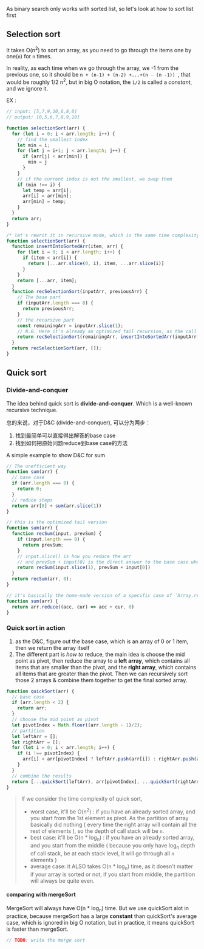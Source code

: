 As binary search only works with sorted list, so let's look at how to sort list first

## Selection sort

It takes O(n<sup>2</sup>) to sort an array, as you need to go through the items one by one(`n`) for `n` times. 

In reality, as each time when we go through the array, we -1 from the previous one, so it should be `n + (n-1) + (n-2) +...+(n - (n -1)) `, that would be roughly 1/2 n<sup>2</sup>, but in big O notation, the `1/2` is called a *constant*, and we ignore it.

EX :

```javascript
// input: [5,7,9,10,6,8,0]
// output: [0,5,6,7,8,9,10]

function selectionSort(arr) {  
  for (let i = 0; i < arr.length; i++) {
    // find the smallest index
    let min = i;
    for (let j = i+1; j < arr.length; j++) {
      if (arr[j] < arr[min]) {
        min = j
      }
    }
    // if the current index is not the smallest, we swap them
    if (min !== i) {
      let temp = arr[i];
      arr[i] = arr[min];
      arr[min] = temp;
    }
  }
  return arr;
}

/* let's rewrit it in recursive mode, which is the same time complexity, but uses much more space */
function selectionSort(arr) {
  function insertIntoSortedArr(item, arr) {
    for (let i = 0; i < arr.length; i++) {
      if (item < arr[i]) {
        return [...arr.slice(0, i), item, ...arr.slice(i)]
      }
    }
    return [...arr, item];
  }
  function recSelectionSort(inputArr, previousArr) {
    // The base part
    if (inputArr.length === 0) {
      return previousArr;
    }
    // the recursive part
    const remainingArr = inputArr.slice(1);
    // N.B. Here it's already an optimized tail recursion, as the call of the function itself is at the tail, it has nothing left to call when finished, so the execute engine can optimize the stack, and reuse the existing parent stack instead of creating a new stack frame.
    return recSelectionSort(remainingArr, insertIntoSortedArr(inputArr[0], previousArr))
  }
  return recSelectionSort(arr, []);
}
```



## Quick sort

### Divide-and-conquer

The idea behind quick sort is **divide-and-conquer**. Which is a well-known recursive technique.

总的来说，对于D&C (divide-and-conquer), 可以分为两步：

1. 找到最简单可以直接得出解答的base case
2. 找到如何把原始问题reduce到base case的方法

A simple example to show D&C for sum

```javascript
// The unefficient way
function sum(arr) {
  // base case
  if (arr.length === 0) {
    return 0;
  }
  // reduce steps
  return arr[0] + sum(arr.slice(1))
}

// this is the optimized tail version
function sum(arr) {
  function recSum(input, prevSum) {
    if (input.length === 0) {
      return prevSum;
    }
    // input.slice() is how you reduce the arr
    // and prevSum + input[0] is the direct answer to the base case where array has only one item
    return recSum(input.slice(1), prevSum + input[0])
  }
  return recSum(arr, 0);
}

// it's basically the home-made version of a specific case of `Array.reduce`
function sum(arr) {
  return arr.reduce((acc, cur) => acc + cur, 0)
}
```



### Quick sort in action

1. as the D&C, figure out the base case, which is an array of 0 or 1 item, then we return the array itself
2. The different part is *how to* reduce, the main idea is choose the mid point as pivot, then reduce the array to a **left array**, which contains all items that are smaller than the pivot, and the **right array**, which contains all items that are greater than the pivot. Then we can recursively sort those 2 arrays & combine them together to get the final sorted array.

```javascript
function quickSort(arr) {
  // base case
  if (arr.length < 2) {
    return arr;
  }
  // choose the mid point as pivot
  let pivotIndex = Math.floor((arr.length - 1)/2);
  // partition
  let leftArr = [];
  let rightArr = [];
  for (let i = 0; i < arr.length; i++) {
    if (i !== pivotIndex) {
      arr[i] < arr[pivotIndex] ? leftArr.push(arr[i]) : rightArr.push(arr[i]);
    }
  }
  // combine the results
  return [...quickSort(leftArr), arr[pivotIndex], ...quickSort(rightArr)]
}
```

> If we consider the time complexity of quick sort, 
>
> - worst case, it'll be O(n<sup>2</sup>) :  if you have an already sorted array, and you start from the 1st element as pivot. As the partition of array basically did nothing ( every time the right array will contain all the rest of elements ), so the depth of call stack will be `n`.
> - best case: it'll be O(n * log<sub>n</sub>) : if you have an already sorted array, and you start from the middle ( because you only have log<sub>n</sub> depth of call stack, be at each stack level, it will go through all `n` elements )
> - average case: it ALSO takes O(n * log<sub>n</sub>) time, as it doesn't matter if your array is sorted or not, if you start from middle, the partition will always be quite even.

#### comparing with mergeSort

MergeSort will always have O(n * log<sub>n</sub>) time. But we use quickSort alot in practice, because mergeSort has a large **constant** than quickSort's average case, which is ignored in big O notation, but in practice, it means quickSort is faster than mergeSort.

```javascript
// TODO: write the merge sort
```

